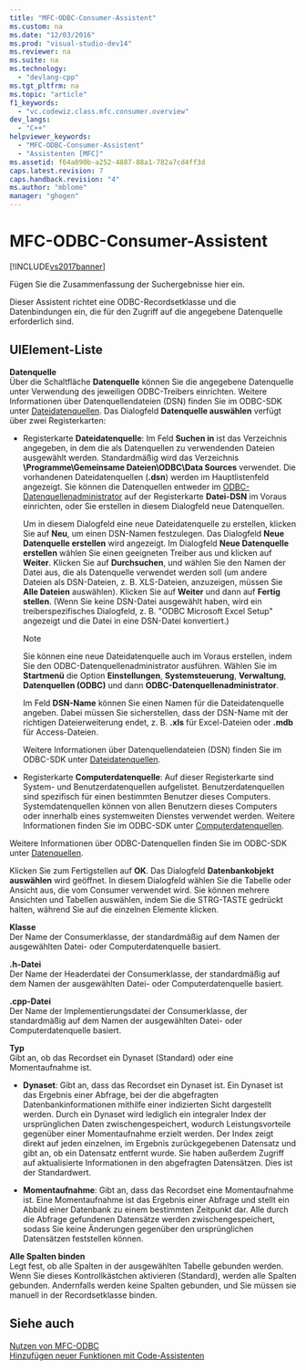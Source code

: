 ```yaml
---
title: "MFC-ODBC-Consumer-Assistent"
ms.custom: na
ms.date: "12/03/2016"
ms.prod: "visual-studio-dev14"
ms.reviewer: na
ms.suite: na
ms.technology: 
  - "devlang-cpp"
ms.tgt_pltfrm: na
ms.topic: "article"
f1_keywords: 
  - "vc.codewiz.class.mfc.consumer.overview"
dev_langs: 
  - "C++"
helpviewer_keywords: 
  - "MFC-ODBC-Consumer-Assistent"
  - "Assistenten [MFC]"
ms.assetid: f64a890b-a252-4887-88a1-782a7cd4ff3d
caps.latest.revision: 7
caps.handback.revision: "4"
ms.author: "mblome"
manager: "ghogen"
---
```

# MFC-ODBC-Consumer-Assistent
[!INCLUDE[vs2017banner](../../assembler/inline/includes/vs2017banner.md)]

Fügen Sie die Zusammenfassung der Suchergebnisse hier ein.  
  
 Dieser Assistent richtet eine ODBC\-Recordsetklasse und die Datenbindungen ein, die für den Zugriff auf die angegebene Datenquelle erforderlich sind.  
  
## UIElement-Liste  
 **Datenquelle**  
 Über die Schaltfläche **Datenquelle** können Sie die angegebene Datenquelle unter Verwendung des jeweiligen ODBC\-Treibers einrichten.  Weitere Informationen über Datenquellendateien \(DSN\) finden Sie im ODBC\-SDK unter [Dateidatenquellen](https://msdn.microsoft.com/en-us/library/ms715401.aspx).  Das Dialogfeld **Datenquelle auswählen** verfügt über zwei Registerkarten:  
  
-   Registerkarte **Dateidatenquelle**: Im Feld **Suchen in** ist das Verzeichnis angegeben, in dem die als Datenquellen zu verwendenden Dateien ausgewählt werden.  Standardmäßig wird das Verzeichnis **\\Programme\\Gemeinsame Dateien\\ODBC\\Data Sources** verwendet.  Die vorhandenen Dateidatenquellen \(**.dsn**\) werden im Hauptlistenfeld angezeigt.  Sie können die Datenquellen entweder im [ODBC\-Datenquellenadministrator](https://msdn.microsoft.com/en-us/library/ms714024.aspx) auf der Registerkarte **Datei\-DSN** im Voraus einrichten, oder Sie erstellen in diesem Dialogfeld neue Datenquellen.  
  
     Um in diesem Dialogfeld eine neue Dateidatenquelle zu erstellen, klicken Sie auf **Neu**, um einen DSN\-Namen festzulegen. Das Dialogfeld **Neue Datenquelle erstellen** wird angezeigt.  Im Dialogfeld **Neue Datenquelle erstellen** wählen Sie einen geeigneten Treiber aus und klicken auf **Weiter**. Klicken Sie auf **Durchsuchen**, und wählen Sie den Namen der Datei aus, die als Datenquelle verwendet werden soll \(um andere Dateien als DSN\-Dateien, z. B. XLS\-Dateien, anzuzeigen, müssen Sie **Alle Dateien** auswählen\). Klicken Sie auf **Weiter** und dann auf **Fertig stellen**. \(Wenn Sie keine DSN\-Datei ausgewählt haben, wird ein treiberspezifisches Dialogfeld, z. B. "ODBC Microsoft Excel Setup" angezeigt und die Datei in eine DSN\-Datei konvertiert.\)  
  
    > [!NOTE]
    >  Sie können eine neue Dateidatenquelle auch im Voraus erstellen, indem Sie den ODBC\-Datenquellenadministrator ausführen.  Wählen Sie im **Startmenü** die Option **Einstellungen**, **Systemsteuerung**, **Verwaltung**, **Datenquellen \(ODBC\)** und dann **ODBC\-Datenquellenadministrator**.  
  
     Im Feld **DSN\-Name** können Sie einen Namen für die Dateidatenquelle angeben.  Dabei müssen Sie sicherstellen, dass der DSN\-Name mit der richtigen Dateierweiterung endet, z. B. **.xls** für Excel\-Dateien oder **.mdb** für Access\-Dateien.  
  
     Weitere Informationen über Datenquellendateien \(DSN\) finden Sie im ODBC\-SDK unter [Dateidatenquellen](https://msdn.microsoft.com/en-us/library/ms715401.aspx).  
  
-   Registerkarte **Computerdatenquelle**: Auf dieser Registerkarte sind System\- und Benutzerdatenquellen aufgelistet.  Benutzerdatenquellen sind spezifisch für einen bestimmten Benutzer dieses Computers.  Systemdatenquellen können von allen Benutzern dieses Computers oder innerhalb eines systemweiten Dienstes verwendet werden.  Weitere Informationen finden Sie im ODBC\-SDK unter [Computerdatenquellen](https://msdn.microsoft.com/en-us/library/ms710952.aspx).  
  
 Weitere Informationen über ODBC\-Datenquellen finden Sie im ODBC\-SDK unter [Datenquellen](https://msdn.microsoft.com/en-us/library/ms711688.aspx).  
  
 Klicken Sie zum Fertigstellen auf **OK**.  Das Dialogfeld **Datenbankobjekt auswählen** wird geöffnet.  In diesem Dialogfeld wählen Sie die Tabelle oder Ansicht aus, die vom Consumer verwendet wird.  Sie können mehrere Ansichten und Tabellen auswählen, indem Sie die STRG\-TASTE gedrückt halten, während Sie auf die einzelnen Elemente klicken.  
  
 **Klasse**  
 Der Name der Consumerklasse, der standardmäßig auf dem Namen der ausgewählten Datei\- oder Computerdatenquelle basiert.  
  
 **.h\-Datei**  
 Der Name der Headerdatei der Consumerklasse, der standardmäßig auf dem Namen der ausgewählten Datei\- oder Computerdatenquelle basiert.  
  
 **.cpp\-Datei**  
 Der Name der Implementierungsdatei der Consumerklasse, der standardmäßig auf dem Namen der ausgewählten Datei\- oder Computerdatenquelle basiert.  
  
 **Typ**  
 Gibt an, ob das Recordset ein Dynaset \(Standard\) oder eine Momentaufnahme ist.  
  
-   **Dynaset**: Gibt an, dass das Recordset ein Dynaset ist.  Ein Dynaset ist das Ergebnis einer Abfrage, bei der die abgefragten Datenbankinformationen mithilfe einer indizierten Sicht dargestellt werden.  Durch ein Dynaset wird lediglich ein integraler Index der ursprünglichen Daten zwischengespeichert, wodurch Leistungsvorteile gegenüber einer Momentaufnahme erzielt werden.  Der Index zeigt direkt auf jeden einzelnen, im Ergebnis zurückgegebenen Datensatz und gibt an, ob ein Datensatz entfernt wurde.  Sie haben außerdem Zugriff auf aktualisierte Informationen in den abgefragten Datensätzen.  Dies ist der Standardwert.  
  
-   **Momentaufnahme**: Gibt an, dass das Recordset eine Momentaufnahme ist.  Eine Momentaufnahme ist das Ergebnis einer Abfrage und stellt ein Abbild einer Datenbank zu einem bestimmten Zeitpunkt dar.  Alle durch die Abfrage gefundenen Datensätze werden zwischengespeichert, sodass Sie keine Änderungen gegenüber den ursprünglichen Datensätzen feststellen können.  
  
 **Alle Spalten binden**  
 Legt fest, ob alle Spalten in der ausgewählten Tabelle gebunden werden.  Wenn Sie dieses Kontrollkästchen aktivieren \(Standard\), werden alle Spalten gebunden. Andernfalls werden keine Spalten gebunden, und Sie müssen sie manuell in der Recordsetklasse binden.  
  
## Siehe auch  
 [Nutzen von MFC\-ODBC](../../mfc/reference/adding-an-mfc-odbc-consumer.md)   
 [Hinzufügen neuer Funktionen mit Code\-Assistenten](../../ide/adding-functionality-with-code-wizards-cpp.md)